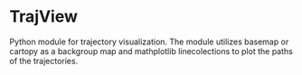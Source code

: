 # TrajView
Python module for trajectory visualization. The module utilizes basemap or cartopy as a backgroup map and mathplotlib linecolections to plot the paths of the trajectories.
